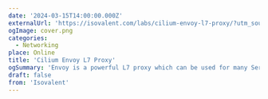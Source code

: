 ```yaml
---
date: '2024-03-15T14:00:00.000Z'
externalUrl: 'https://isovalent.com/labs/cilium-envoy-l7-proxy/?utm_source=website-cilium&utm_medium=referral&utm_campaign=cilium-enterprise'
ogImage: cover.png
categories:
  - Networking
place: Online
title: 'Cilium Envoy L7 Proxy'
ogSummary: 'Envoy is a powerful L7 proxy which can be used for many Service Mesh needs. Cilium uses Envoy for L7 Network Policies, L7 observability, L7 internal load-balancing, and even allows users to configure Envoy for their own needs.'
draft: false
from: 'Isovalent'
---
```

